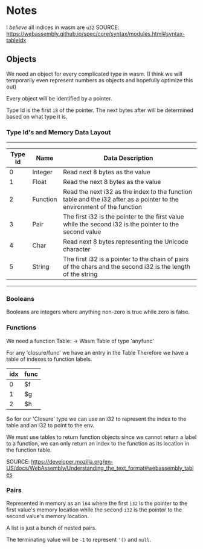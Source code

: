 # Notes

I *believe* all indices in wasm are `u32` 
SOURCE: https://webassembly.github.io/spec/core/syntax/modules.html#syntax-tableidx

## Objects

We need an object for every complicated type in wasm. 
(I think we will temporarily even represent numbers as objects and hopefully optimize this out)

Every object will be identified by a pointer.

Type Id is the first `i8` of the pointer.
The next bytes after will be determined based on what type it is.

### Type Id's and Memory Data Layout

---

| Type Id | Name | Data Description |
| ---- | ---- | ---- |
| 0 | Integer | Read next 8 bytes as the value |
| 1 | Float | Read the next 8 bytes as the value |
| 2 | Function | Read the next i32 as the index to the function table and the i32 after as a pointer to the environment of the function |
| 3 | Pair | The first i32 is the pointer to the first value while the second i32 is the pointer to the second value |
| 4 | Char | Read next 8 bytes representing the Unicode character |
| 5 | String | The first i32 is a pointer to the chain of pairs of the chars and the second i32 is the length of the string |

---

### Booleans

Booleans are integers where anything non-zero is true while zero is false.

### Functions

We need a function Table:
-> Wasm Table of type 'anyfunc'

For any 'closure/func' we have an entry in the Table
Therefore we have a table of indexes to function labels.

| idx | func |
| -- | -- |
| 0 | $f |
| 1 | $g |
| 2 | $h |

So for our 'Closure' type we can use an i32 to represent the index to the table and an i32 to point to the env.

We must use tables to return function objects since we cannot return a label to a function, we can only return an index to the function as its location in the function table.

SOURCE: https://developer.mozilla.org/en-US/docs/WebAssembly/Understanding_the_text_format#webassembly_tables

### Pairs

Represented in memory as an `i64` where the first `i32` is the pointer to the first value's memory location while the second `i32` is the pointer to the second value's memory location.

A list is just a bunch of nested pairs.

The terminating value will be `-1` to represent `'()` and `null`.

